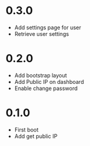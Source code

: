 # 0.3.0
+ Add settings page for user
+ Retrieve user settings

# 0.2.0
+ Add bootstrap layout
+ Add Public IP on dashboard
+ Enable change password

# 0.1.0
+ First boot
+ Add get public IP